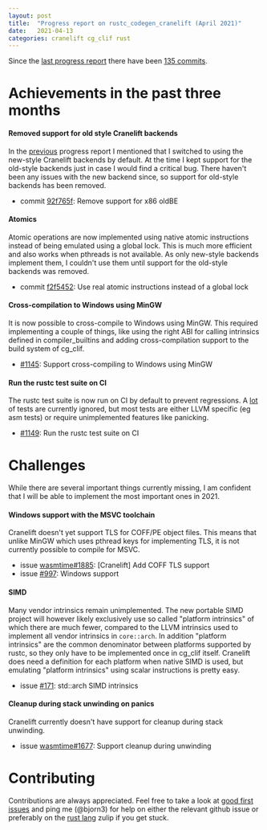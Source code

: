 ```yaml
---
layout: post
title:  "Progress report on rustc_codegen_cranelift (April 2021)"
date:   2021-04-13
categories: cranelift cg_clif rust
---
```


Since the [last progress report](https://bjorn3.github.io/2021/02/01/progress-report-jan-2021.html) there have been [135 commits](https://github.com/bjorn3/rustc_codegen_cranelift/compare/d556c56f792756dd7cfec742b9f2e07612dc10f4...29a4a551eb23969cde9a895d081bee682254974c).

# Achievements in the past three months

#### Removed support for old style Cranelift backends

In the [previous](https://bjorn3.github.io/2021/02/01/progress-report-jan-2021.html) progress report I mentioned that I switched to using the new-style Cranelift backends by default. At the time I kept support for the old-style backends just in case I would find a critical bug. There haven't been any issues with the new backend since, so support for old-style backends has been removed.

* commit [92f765f](https://github.com/bjorn3/rustc_codegen_cranelift/commit/92f765fce96b6344ccfe9b288bbd8b652f5ad0ef): Remove support for x86 oldBE

#### Atomics

Atomic operations are now implemented using native atomic instructions instead of being emulated using a global lock. This is much more efficient and also works when pthreads is not available. As only new-style backends implement them, I couldn't use them until support for the old-style backends was removed.

* commit [f2f5452](https://github.com/bjorn3/rustc_codegen_cranelift/commit/f2f5452089a6cf8eb611badf20118960030f6585): Use real atomic instructions instead of a global lock

#### Cross-compilation to Windows using MinGW

It is now possible to cross-compile to Windows using MinGW. This required implementing a couple of things, like using the right ABI for calling intrinsics defined in compiler_builtins and adding cross-compilation support to the build system of cg_clif.

* [#1145](https://github.com/bjorn3/rustc_codegen_cranelift/pull/1145): Support cross-compiling to Windows using MinGW

#### Run the rustc test suite on CI

The rustc test suite is now run on CI by default to prevent regressions. A [lot](https://github.com/bjorn3/rustc_codegen_cranelift/blob/29a4a551eb23969cde9a895d081bee682254974c/scripts/test_rustc_tests.sh#L13-L85) of tests are currently ignored, but most tests are either LLVM specific (eg asm tests) or require unimplemented features like panicking.

* [#1149](https://github.com/bjorn3/rustc_codegen_cranelift/pull/1149): Run the rustc test suite on CI

# Challenges

While there are several important things currently missing, I am confident that I will be able to implement the most important ones in 2021.

#### Windows support with the MSVC toolchain

Cranelift doesn't yet support TLS for COFF/PE object files. This means that unlike MinGW which uses pthread keys for implementing TLS, it is not currently possible to compile for MSVC.

* issue [wasmtime#1885](https://github.com/bytecodealliance/wasmtime/issues/1885): [Cranelift] Add COFF TLS support
* issue [#997](https://github.com/bjorn3/rustc_codegen_cranelift/issues/977): Windows support

#### SIMD

Many vendor intrinsics remain unimplemented. The new portable SIMD project will however likely exclusively use so called "platform intrinsics" of which there are much fewer, compared to the LLVM intrinsics used to implement all vendor intrinsics in `core::arch`. In addition "platform intrinsics" are the common denominator between platforms supported by rustc, so they only have to be implemented once in cg_clif itself. Cranelift does need a definition for each platform when native SIMD is used, but emulating "platform intrinsics" using scalar instructions is pretty easy.

* issue [#171](https://github.com/bjorn3/rustc_codegen_cranelift/issues/171): std::arch SIMD intrinsics

#### Cleanup during stack unwinding on panics

Cranelift currently doesn't have support for cleanup during stack unwinding.

* issue [wasmtime#1677](https://github.com/bytecodealliance/wasmtime/issues/1677): Support cleanup during unwinding

# Contributing

Contributions are always appreciated. Feel free to take a look at [good first issues](https://github.com/bjorn3/rustc_codegen_cranelift/issues?q=is%3Aopen+is%3Aissue+label%3A%22good+first+issue%22) and ping me (@bjorn3) for help on either the relevant github issue or preferably on the [rust lang](https://rust-lang.zulipchat.com) zulip if you get stuck.
